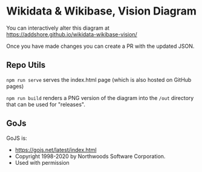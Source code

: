# Wikidata & Wikibase, Vision Diagram

You can interactively alter this diagram at https://addshore.github.io/wikidata-wikibase-vision/

Once you have made changes you can create a PR with the updated JSON.

## Repo Utils

`npm run serve` serves the index.html page (which is also hosted on GitHub pages)

`npm run build` renders a PNG version of the diagram into the `/out` directory that can be used for "releases".

## GoJs

GoJS is:

- https://gojs.net/latest/index.html
- Copyright 1998-2020 by Northwoods Software Corporation.
- Used with permission
